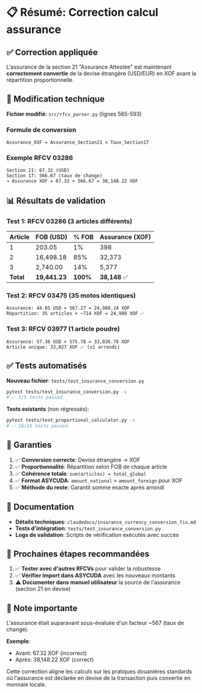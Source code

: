 # 📋 Résumé: Correction calcul assurance

## ✅ Correction appliquée

L'assurance de la section 21 "Assurance Attestée" est maintenant **correctement convertie** de la devise étrangère (USD/EUR) en XOF avant la répartition proportionnelle.

## 🔧 Modification technique

**Fichier modifié**: `src/rfcv_parser.py` (lignes 565-593)

### Formule de conversion
```
Assurance_XOF = Assurance_Section21 × Taux_Section17
```

### Exemple RFCV 03286
```
Section 21: 67.32 (USD)
Section 17: 566.67 (taux de change)
→ Assurance XOF = 67.32 × 566.67 = 38,148.22 XOF
```

## 📊 Résultats de validation

### Test 1: RFCV 03286 (3 articles différents)
| Article | FOB (USD) | % FOB | Assurance (XOF) |
|---------|-----------|-------|-----------------|
| 1 | 203.05 | 1% | 398 |
| 2 | 16,498.18 | 85% | 32,373 |
| 3 | 2,740.00 | 14% | 5,377 |
| **Total** | **19,441.23** | **100%** | **38,148** ✅ |

### Test 2: RFCV 03475 (35 motos identiques)
```
Assurance: 44.05 USD × 567.27 = 24,988.24 XOF
Répartition: 35 articles × ~714 XOF = 24,988 XOF ✅
```

### Test 3: RFCV 03977 (1 article poudre)
```
Assurance: 57.36 USD × 575.78 = 33,026.78 XOF
Article unique: 33,027 XOF ✅ (±1 arrondi)
```

## ✅ Tests automatisés

**Nouveau fichier**: `tests/test_insurance_conversion.py`

```bash
pytest tests/test_insurance_conversion.py -v
# ✅ 5/5 tests passed
```

**Tests existants** (non régressés):
```bash
pytest tests/test_proportional_calculator.py -v
# ✅ 16/16 tests passed
```

## 🎯 Garanties

1. ✅ **Conversion correcte**: Devise étrangère → XOF
2. ✅ **Proportionnalité**: Répartition selon FOB de chaque article
3. ✅ **Cohérence totale**: `sum(articles) = total_global`
4. ✅ **Format ASYCUDA**: `amount_national` = `amount_foreign` pour XOF
5. ✅ **Méthode du reste**: Garantit somme exacte après arrondi

## 📖 Documentation

- **Détails techniques**: `claudedocs/insurance_currency_conversion_fix.md`
- **Tests d'intégration**: `tests/test_insurance_conversion.py`
- **Logs de validation**: Scripts de vérification exécutés avec succès

## 🔄 Prochaines étapes recommandées

1. ✅ **Tester avec d'autres RFCVs** pour valider la robustesse
2. ✅ **Vérifier import dans ASYCUDA** avec les nouveaux montants
3. ⚠️ **Documenter dans manuel utilisateur** la source de l'assurance (section 21 en devise)

## 📝 Note importante

L'assurance était auparavant sous-évaluée d'un facteur ~567 (taux de change).

**Exemple**:
- Avant: 67.32 XOF (incorrect)
- Après: 38,148.22 XOF (correct)

Cette correction aligne les calculs sur les pratiques douanières standards où l'assurance est déclarée en devise de la transaction puis convertie en monnaie locale.
